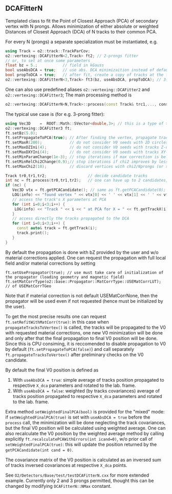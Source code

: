 <!-- doxy
\page refDetectorsVertexing Detectors Vertexing
/doxy -->

## DCAFitterN

Templated class to fit the Point of Closest Approach (PCA) of secondary vertex with N prongs. Allows minimization of either absolute or weighted Distances of Closest Approach (DCA) of N tracks to their common PCA.

For every N (prongs) a separate specialization must be instantiated, e.g.
```cpp
using Track = o2::track::TrackParCov;
o2::vertexing::DCAFitterN<2,Track> ft2; // 2-prongs fitter
// or, to set at once some parameters
float bz = 5.;           // field in kGauss
bool useAbsDCA = true;   // use abs. DCA minimizaition instead of default weighted
bool propToDCA = true;   // after fit, create a copy of tracks at the found PCA
o2::vertexing::DCAFitterN<3,Track> ft3(bz, useAbsDCA, propToDCA); // 3-prongs fitter
```
One can also use predefined aliases ``o2::vertexing::DCAFitter2`` and ``o2::vertexing::DCAFitter3``;
The main processing method is
```cpp
o2::vertexing::DCAFitterN<N,Track>::process(const Track& trc1,..., cons Track& trcN);
```

The typical use case is (for e.g. 3-prong fitter):
```cpp
using Vec3D    =  ROOT::Math::SVector<double,3>; // this is a type of the fitted vertex
o2::vertexing::DCAFitter3 ft;
ft.setBz(5.0);
ft.setPropagateToPCA(true); // After finding the vertex, propagate tracks to the DCA. This is default anyway
ft.setMaxR(200);            // do not consider V0 seeds with 2D circles crossing above this R. This is default anyway
ft.setMaxDZIni(4);          // do not consider V0 seeds with tracks Z-distance exceeding this. This is default anyway
ft.setMaxDXYIni(4);         // do not consider V0 seeds with tracks XY-distance exceeding this. This is default anyway
ft.setMinParamChange(1e-3); // stop iterations if max correction is below this value. This is default anyway
ft.setMinRelChi2Change(0.9);// stop iterations if chi2 improves by less that this factor
ft.setMaxChi2(10);          // discard vertices with chi2/Nprongs (or sum{DCAi^2}/Nprongs for abs. distance minimization)

Track tr0,tr1,tr2;                  // decide candidate tracks
int nc = ft.process(tr0,tr1,tr2);   // one can have up to 2 candidates, though the 2nd (if any) will have worse quality
if (nc) {
   Vec3D vtx = ft.getPCACandidate(); // same as ft.getPCACandidate(0);
   LOG(info) << "found vertex " << vtx[0] << ' ' << vtx[1] << ' ' << vtx[2];
   // access the track's X parameters at PCA
   for (int i=0;i<3;i++) {
    LOG(info) << "Track " << i << " at PCA for X = " << ft.getTrackX(i);
   }
   // access directly the tracks propagated to the DCA
   for (int i=0;i<3;i++) {
     const auto& track = ft.getTrack(i);
     track.print();
   }
}
```

By default the propagation is done with bZ provided by the user and w/o material corrections applied.
One can request the propagation with full local field and/or material corrections by setting
```
ft.setUsePropagator(true); // use must take care of initialization of the propagator (loading geometry and magnetic field)
ft.setMatCorrType(o2::base::Propagator::MatCorrType::USEMatCorrLUT); // of USEMatCorrTGeo
```

Note that if material correction is not default USEMatCorrNone, then the propagator will be used even if not requested (hence must be initialized by the user).

To get the most precise results one can request `ft.setRefitWithMatCorr(true)`: in this case when `propagateTracksToVertex()` is called, the tracks will be propagated
to the V0 with requested material corrections, one new V0 minimization will be done and only after that the final propagation to final V0 position will be done.
Since this is CPU consiming, it is reccomended to disable propagation to V0 by default (`ft.setPropagateToPCA(false)`) and call separately `ft.propagateTracksToVertex()`
after preliminary checks on the V0 candidate.

By default the final V0 position is defined as
1) With `useAbsDCA = true`: simple average of tracks position propagated to respective `X_dca` parameters and rotated to the lab. frame.
2) With `useAbsDCA = false`: weighted (by tracks covariances) average of tracks position propagated to respective `X_dca` parameters and rotated to the lab. frame.

Extra method `setWeightedFinalPCA(bool)` is provided for the "mixed" mode: if `setWeightedFinalPCA(true)` is set with `useAbsDCA = true` before the `process` call, the minimization will be done neglecting the track covariances,
but the final V0 position will be calculated using weighted average. One can also recalculate the V0 position by the weighted average method by calling explicitly
`ft.recalculatePCAWithErrors(int icand=0)`, w/o prior call of `setWeightedFinalPCA(true)`: this will update the position returned by the `getPCACandidate(int cand = 0)`.

The covariance matrix of the V0 position is calculated as an inversed sum of tracks inversed covariances at respective `X_dca` points.

See ``O2/Detectors/Base/test/testDCAFitterN.cxx`` for more extended example.
Currently only 2 and 3 prongs permitted, thought this can be changed by modifying ``DCAFitterN::NMax`` constant.
